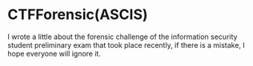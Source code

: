 # CTFForensic(ASCIS)
I wrote a little about the forensic challenge of the information security student preliminary exam that took place recently, if there is a mistake, I hope everyone will ignore it.
